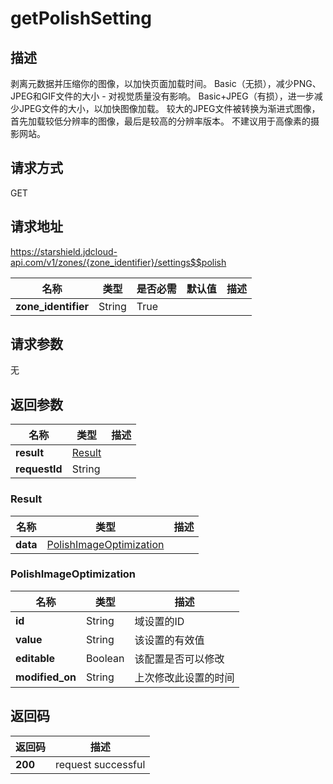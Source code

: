 # getPolishSetting


## 描述
剥离元数据并压缩你的图像，以加快页面加载时间。
Basic（无损），减少PNG、JPEG和GIF文件的大小 - 对视觉质量没有影响。
Basic+JPEG（有损），进一步减少JPEG文件的大小，以加快图像加载。
较大的JPEG文件被转换为渐进式图像，首先加载较低分辨率的图像，最后是较高的分辨率版本。
不建议用于高像素的摄影网站。


## 请求方式
GET

## 请求地址
https://starshield.jdcloud-api.com/v1/zones/{zone_identifier}/settings$$polish

|名称|类型|是否必需|默认值|描述|
|---|---|---|---|---|
|**zone_identifier**|String|True| | |

## 请求参数
无


## 返回参数
|名称|类型|描述|
|---|---|---|
|**result**|[Result](getPolishSetting#result)| |
|**requestId**|String| |

### <div id="result">Result</div>
|名称|类型|描述|
|---|---|---|
|**data**|[PolishImageOptimization](getPolishSetting#polishimageoptimization)| |
### <div id="polishimageoptimization">PolishImageOptimization</div>
|名称|类型|描述|
|---|---|---|
|**id**|String|域设置的ID|
|**value**|String|该设置的有效值|
|**editable**|Boolean|该配置是否可以修改|
|**modified_on**|String|上次修改此设置的时间|

## 返回码
|返回码|描述|
|---|---|
|**200**|request successful|
